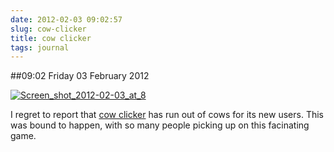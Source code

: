 ```yaml
---
date: 2012-02-03 09:02:57
slug: cow-clicker
title: cow clicker
tags: journal
---
```


##09:02 Friday 03 February 2012

[![Screen_shot_2012-02-03_at_8](http://getfile4.posterous.com/getfile/files.posterous.com/temp-2012-02-02/eswDbyukoubzkqiIppryzvIEIaGtAxbcAoFlsylpxDpfcvpkbtHcCBAotzhy/Screen_shot_2012-02-03_at_8.58.08_AM.png.scaled500.png)](http://getfile7.posterous.com/getfile/files.posterous.com/temp-2012-02-02/eswDbyukoubzkqiIppryzvIEIaGtAxbcAoFlsylpxDpfcvpkbtHcCBAotzhy/Screen_shot_2012-02-03_at_8.58.08_AM.png.scaled1000.png)

I regret to report that [cow clicker](http://www.jwz.org/blog/2012/02/im-clicking-a-cow/) has run out of cows for its new users. This was bound to happen, with so many people picking up on this facinating game.

 

 
